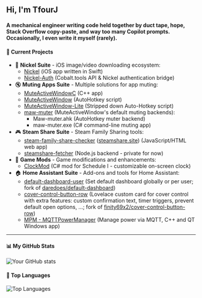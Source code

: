 ## Hi, I'm TfourJ 
#### A mechanical engineer writing code held together by duct tape, hope, Stack Overflow copy-paste, and way too many Copilot prompts. Occasionally, I even write it myself (rarely).

#### 🚧 Current Projects

- 📱 **Nickel Suite** - iOS image/video downloading ecosystem:
  - [Nickel](https://github.com/tfourj/Nickel) (iOS app written in Swift)
  - [Nickel-Auth](https://github.com/tfourj/Nickel-Auth) (Cobalt.tools API & Nickel authentication bridge)
- 🔇 **Muting Apps Suite** - Multiple solutions for app muting:
  - [MuteActiveWindowC](https://github.com/tfourj/MuteActiveWindowC) (C++ app)
  - [MuteActiveWindow](https://github.com/tfourj/MuteActiveWindow) (AutoHotkey script)
  - [MuteActiveWindow-Lite](https://github.com/tfourj/MuteActiveWindow-Lite) (Stripped down Auto-Hotkey script)
  - [maw-muter](https://github.com/tfourj/maw-muter) (MuteActiveWindow's default muting backends):
    - Maw-muter.ahk (AutoHotkey muter backend)
    - maw-muter.exe (C# command-line muting app)
- 🎮 **Steam Share Suite** - Steam Family Sharing tools:
  - [steam-family-share-checker](https://github.com/tfourj/steam-family-share-checker) ([steamshare.site](https://steamshare.site)) (JavaScript/HTML web app)
  - [steamshare-fetcher](https://github.com/tfourj/sf) (Node.js backend - private for now)
- 🎯 **Game Mods** - Game modifications and enhancements:
  - [ClockMod](https://github.com/tfourj/ClockMod) (C# mod for Schedule I - customizable on-screen clock)
- 🏠 **Home Assistant Suite** - Add-ons and tools for Home Assistant:
  - [default-dashboard-user](https://github.com/tfourj/default-dashboard-user) (Set default dashboard globally or per user; fork of [daredoes/default-dashboard](https://github.com/daredoes/default-dashboard))
  - [cover-control-button-row](https://github.com/tfourj/cover-control-button-row) (Lovelace custom card for cover control with extra features: custom confirmation text, timer triggers, prevent default open options, ...; fork of [finity69x2/cover-control-button-row](https://github.com/finity69x2/cover-control-button-row))
  - [MPM - MQTTPowerManager](https://github.com/tfourj/MPM) (Manage power via MQTT, C++ and QT Windows app)
---

#### 📊 My GitHub Stats
![Your GitHub stats](https://github-readme-stats.vercel.app/api?username=tfourj&show_icons=true&theme=radical)

#### 🧠 Top Languages
![Top Languages](https://github-readme-stats.vercel.app/api/top-langs/?username=tfourj&layout=compact&theme=radical)
